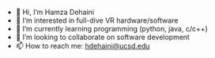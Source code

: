 - 👋 Hi, I’m Hamza Dehaini
- 👀 I’m interested in full-dive VR hardware/software
- 🌱 I’m currently learning programming (python, java, c/c++)
- 💞️ I’m looking to collaborate on software development
- 📫 How to reach me: hdehaini@ucsd.edu

<!---
hdehaini/hdehaini is a ✨ special ✨ repository because its `README.md` (this file) appears on your GitHub profile.
You can click the Preview link to take a look at your changes.
--->
